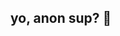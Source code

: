 ## yo, anon sup? 👋

<!--
**Lavishq/Lavishq** is a ✨ _special_ ✨ repository because its `README.md` (this file) appears on your GitHub profile.
testing ssh on diff os
Here are some ideas to get you started:

- 🔭 I’m currently working on ...
- 🌱 I’m currently learning ...
- 👯 I’m looking to collaborate on ...
- 🤔 I’m looking for help with ...
- 💬 Ask me about ...
- 📫 How to reach me: ...
- 😄 Pronouns: ...
- ⚡ Fun fact: ...
-->

